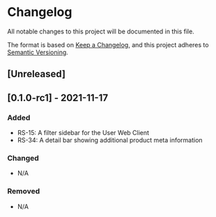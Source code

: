 # Changelog
All notable changes to this project will be documented in this file.

The format is based on [Keep a Changelog](https://keepachangelog.com/en/1.0.0/),
and this project adheres to [Semantic Versioning](https://semver.org/spec/v2.0.0.html).

## [Unreleased]

## [0.1.0-rc1] - 2021-11-17
### Added
- RS-15: A filter sidebar for the User Web Client
- RS-34: A detail bar showing additional product meta information

### Changed
- N/A
### Removed
- N/A
